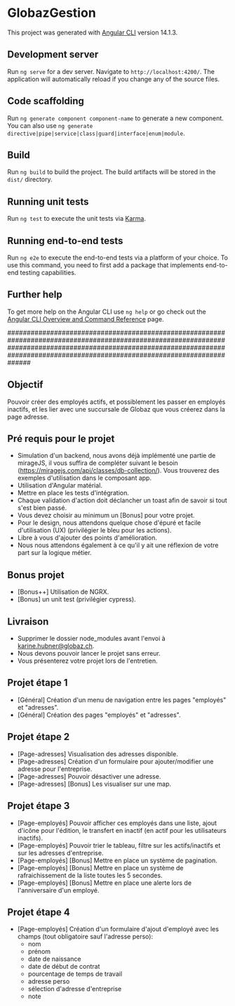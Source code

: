 # GlobazGestion

This project was generated with [Angular CLI](https://github.com/angular/angular-cli) version 14.1.3.

## Development server

Run `ng serve` for a dev server. Navigate to `http://localhost:4200/`. The application will automatically reload if you change any of the source files.

## Code scaffolding

Run `ng generate component component-name` to generate a new component. You can also use `ng generate directive|pipe|service|class|guard|interface|enum|module`.

## Build

Run `ng build` to build the project. The build artifacts will be stored in the `dist/` directory.

## Running unit tests

Run `ng test` to execute the unit tests via [Karma](https://karma-runner.github.io).

## Running end-to-end tests

Run `ng e2e` to execute the end-to-end tests via a platform of your choice. To use this command, you need to first add a package that implements end-to-end testing capabilities.

## Further help

To get more help on the Angular CLI use `ng help` or go check out the [Angular CLI Overview and Command Reference](https://angular.io/cli) page.

######################################################################################################################################################################################################################################

## Objectif

Pouvoir créer des employés actifs, et possiblement les passer en employés inactifs, et les lier avec une succursale de Globaz que vous créerez dans la page adresse.

## Pré requis pour le projet

- Simulation d'un backend, nous avons déjà implémenté une partie de mirageJS, il vous suffira de compléter suivant le besoin (https://miragejs.com/api/classes/db-collection/). Vous trouverez des exemples d'utilisation dans le composant app.
- Utilisation d'Angular matérial.
- Mettre en place les tests d'intégration.
- Chaque validation d'action doit déclancher un toast afin de savoir si tout s'est bien passé.
- Vous devez choisir au minimum un [Bonus] pour votre projet.
- Pour le design, nous attendons quelque chose d'épuré et facile d'utilisation (UX) (privilégier le bleu pour les actions).
- Libre à vous d'ajouter des points d'amélioration.
- Nous nous attendons également à ce qu'il y ait une réflexion de votre part sur la logique métier. 

## Bonus projet
- [Bonus++] Utilisation de NGRX.
- [Bonus] un unit test (privilégier cypress).

## Livraison

- Supprimer le dossier node_modules avant l'envoi à karine.hubner@globaz.ch.
- Nous devons pouvoir lancer le projet sans erreur.
- Vous présenterez votre projet lors de l'entretien.

## Projet étape 1

- [Général] Création d'un menu de navigation entre les pages "employés" et "adresses".
- [Général] Création des pages "employés" et "adresses".

## Projet étape 2

- [Page-adresses] Visualisation des adresses disponible.
- [Page-adresses] Création d'un formulaire pour ajouter/modifier une adresse pour l'entreprise.
- [Page-adresses] Pouvoir désactiver une adresse.
- [Page-adresses] [Bonus] Les visualiser sur une map.

## Projet étape 3

- [Page-employés] Pouvoir afficher ces employés dans une liste, ajout d'icône pour l'édition, le transfert en inactif (en actif pour les utilisateurs inactifs).
- [Page-employés] Pouvoir trier le tableau, filtre sur les actifs/inactifs et sur les adresses d'entreprise.
- [Page-employés] [Bonus] Mettre en place un système de pagination.
- [Page-employés] [Bonus] Mettre en place un système de rafraichissement de la liste toutes les 5 secondes.
- [Page-employés] [Bonus] Mettre en place une alerte lors de l'anniversaire d'un employé.

## Projet étape 4

- [Page-employés] Création d'un formulaire d'ajout d'employé avec les champs (tout obligatoire sauf l'adresse perso):
  - nom
  - prénom
  - date de naissance
  - date de début de contrat
  - pourcentage de temps de travail
  - adresse perso
  - sélection d'adresse d'entreprise
  - note

